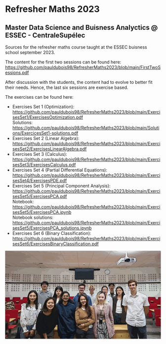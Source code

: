 # Refresher Maths 2023
## Master Data Science and Buisness Analyctics @ ESSEC - CentraleSupélec

Sources for the refresher maths course taught at the ESSEC buisness school september 2023.

The content for the first two sessions can be found here:
https://github.com/pauldubois98/RefresherMaths2023/blob/main/FirstTwoSessions.pdf

After discussion with the students, the content had to evolve to better fit their needs.
Hence, the last six sessions are exercise based.

The exercises can be found here:
- Exercises Set 1 (Optimization):
https://github.com/pauldubois98/RefresherMaths2023/blob/main/ExercisesSet1/ExercisesOptimization.pdf <br>
Solutions:
https://github.com/pauldubois98/RefresherMaths2023/blob/main/Solutions/ExercicesSet1-solutions.pdf
- Exercises Set 2 (Linear Algebra):
https://github.com/pauldubois98/RefresherMaths2023/blob/main/ExercisesSet2/ExercisesLinearAlgebra.pdf
- Exercises Set 3 (Calculus):
https://github.com/pauldubois98/RefresherMaths2023/blob/main/ExercisesSet3/ExercisesCalculus.pdf
- Exercises Set 4 (Partial Differential Equations):
https://github.com/pauldubois98/RefresherMaths2023/blob/main/ExercisesSet4/ExercisesPDE.pdf
- Exercises Set 5 (Principal Component Analysis):
https://github.com/pauldubois98/RefresherMaths2023/blob/main/ExercisesSet5/ExercisesPCA.pdf <br>
Notebook:
https://github.com/pauldubois98/RefresherMaths2023/blob/main/ExercisesSet5/ExercisesPCA.ipynb <br>
Notebook solutions:
https://github.com/pauldubois98/RefresherMaths2023/blob/main/ExercisesSet5/ExercisesPCA_solutions.ipynb
- Exercises Set 6 (Binary Classification):
https://github.com/pauldubois98/RefresherMaths2023/blob/main/ExercisesSet6/ExercisesBinaryClassification.pdf

![Cartoon image of the calss on our last session](Pictures/cartoon_class_qui.jpg)
